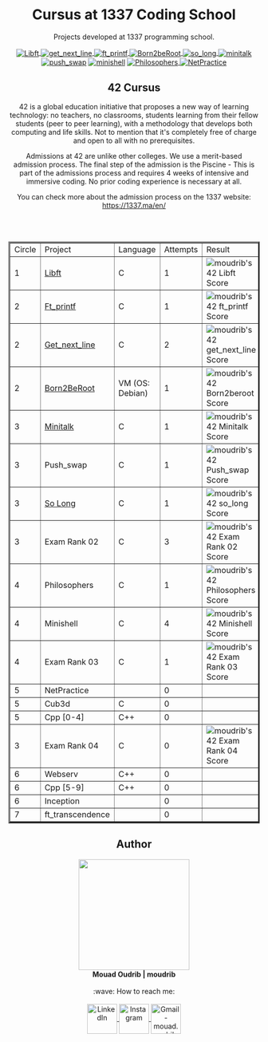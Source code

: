 <h1 align="center"> Cursus at 1337 Coding School </h1>

<p align="center" > Projects developed at 1337 programming school.</p>

<div align="center" style="display: inline_block">
<a href="https://github.com/mouadd55/Libft-42Cursus" target="_blank"> <img align="center" alt="Libft" src="https://user-images.githubusercontent.com/81205527/149165832-9344c9e5-6075-4268-b276-26b60efc5733.png"> </a>
  <a href="https://github.com/mouadd55/Get_next_line-42Cursus" target="_blank"><img align="center" alt="get_next_line" src="https://user-images.githubusercontent.com/81205527/149212588-45d60d10-2e78-46c5-bf0c-0dc247464ad5.png">  </a>
    <a href="https://github.com/mouadd55/ft_printf-42Cursus" target="_blank"><img align="center" alt="ft_printf" src="https://user-images.githubusercontent.com/81205527/157133425-69e61e0d-9051-4733-87cb-844319544a8b.png">  </a>
    <a href="https://github.com/mouadd55/Born2beroot-42Cursus" target="_blank"><img align="center" alt="Born2beRoot" src="https://user-images.githubusercontent.com/81205527/172609635-7e885150-0014-4f7b-815d-45ab7bfc2b47.png"> </a>
    <a href="https://github.com/mouadd55/So_long-42Cursus" target="_blank"><img align="center" alt="so_long" src="https://user-images.githubusercontent.com/81205527/179134510-48689e9e-f8e4-4165-be40-2e0ec8f5d60d.png"> </a>
    <a href="https://github.com/mouadd55/Minitalk-42Cursus" target="_blank"><img align="center" alt="minitalk" src="https://user-images.githubusercontent.com/49005437/233488325-55f233f9-712c-4b24-968a-c8274b6c3f71.png"> </a>
<a href="" target="_blank"><img align="center" alt="push_swap" src="https://user-images.githubusercontent.com/81205527/191116700-f59a18fd-e7f5-4c76-8f41-74a68d1ba32b.png"></a>
 <a href="" target="_blank"><img align="center" alt="minishell" src="https://user-images.githubusercontent.com/81205527/206884965-cfe1b09f-0c6c-4a9d-b252-a9fffb78dfef.png"></a>
   <a href="" target="_blank"><img align="center" alt="Philosophers" src="https://user-images.githubusercontent.com/81205527/210457725-477080a7-1a97-4968-9621-35c3e747c22b.png"> </a>
    <a href="" target="_blank"><img align="center" alt="NetPractice" src="https://user-images.githubusercontent.com/81205527/213839641-716b2231-992b-4dcb-aab7-90ec844fa1d3.png"> </a>

	
<h2 align="center" id="42-cursus">
	42 Cursus 
</h2>
	
42 is a global education initiative that proposes a new way of learning technology: no teachers, no classrooms,
students learning from their fellow students (peer to peer learning),
with a methodology that develops both computing and life skills.
Not to mention that it's completely free of charge and open to all with no prerequisites.

Admissions at 42 are unlike other colleges. We use a merit-based admission process.
The final step of the admission is the Piscine - This is part of the admissions process and 
requires 4 weeks of intensive and immersive coding. No prior coding experience is necessary at all.
	
You can check more about the admission process on the 1337 website: https://1337.ma/en/

<br><br>
<table border=3 align="center">
	<tr>
		<td>
			Circle
		</td>
		<td>
			Project
		</td>
		<td>
			Language
		</td>
		<td>
			Attempts
		</td>
		<td>
			Result
		</td>
	</tr>
	<tr>
		<td>
			1
		</td>
		<td>
			<a href="https://github.com/mouadd55/Libft-42Cursus">Libft</a>
		</td>
		<td>
			C
		</td>
		<td>
			1
		</td>
		<td>
			<img src="https://badge42.vercel.app/api/v2/cl3fwxmuu002509l4a9fnzm1a/project/2684293" alt="moudrib's 42 Libft Score" />
		</td>
	</tr>
	<tr>
		<td>
			2
		</td>
		<td>
			<a href="https://github.com/mouadd55/ft_printf-42Cursus">Ft_printf</a>
		</td>
		<td>
			C
		</td>
		<td>
			1
		</td>
		<td>
			<img src="https://badge42.vercel.app/api/v2/cl3fwxmuu002509l4a9fnzm1a/project/2684293" alt="moudrib's 42 ft_printf Score" />
		</td>
	</tr>
	<tr>
		<td>
			2
		</td>
		<td>
			<a href="https://github.com/mouadd55/Get_next_line-42Cursus">Get_next_line</a>
		</td>
		<td>
			C
		</td>
		<td>
			2
		</td>
		<td>
			<img src="https://badge42.vercel.app/api/v2/cl3fwxmuu002509l4a9fnzm1a/project/2469603" alt="moudrib's 42 get_next_line Score" />
		</td>
	</tr>
	<tr>
		<td>
			2
		</td>
		<td>
			<a href="https://github.com/mouadd55/Born2beroot-42Cursus">Born2BeRoot</a>
		</td>
		<td>
			VM (OS: Debian) 
		</td>
		<td>
			1
		</td>
		<td>
			<img src="https://badge42.vercel.app/api/v2/cl3fwxmuu002509l4a9fnzm1a/project/2476221" alt="moudrib's 42 Born2beroot Score" />
		</td>
	</tr>
	<tr>
		<td>
			3
		</td>
		<td>
			<a href="https://github.com/mouadd55/Minitalk-42Cursus">Minitalk</a>
		</td>
		<td>
			C
		</td>
		<td>
			1
		</td>
		<td>
			<img src="https://badge42.vercel.app/api/v2/cl3fwxmuu002509l4a9fnzm1a/project/2529235" alt="moudrib's 42 Minitalk Score" />
		</td>
	</tr>
	<tr>
		<td>
			3
		</td>
		<td>
			Push_swap
		</td>
		<td>
			C
		</td>
		<td>
			1
		</td>
		<td>
			<img src="https://badge42.vercel.app/api/v2/cl3fwxmuu002509l4a9fnzm1a/project/2495633" alt="moudrib's 42 Push_swap Score" />
		</td>
	</tr>
	<tr>
		<td>
			3
		</td>
		<td>
			<a href="https://github.com/mouadd55/So_long-42Cursus">So Long</a>
		</td>
		<td>
			C
		</td>
		<td>
			1
		</td>
		<td>
			<img src="https://badge42.vercel.app/api/v2/cl3fwxmuu002509l4a9fnzm1a/project/2537426" alt="moudrib's 42 so_long Score" />
		</td>
	</tr>
	<tr>
		<td>
			3
		</td>
		<td>
			Exam Rank 02
		</td>
		<td>
			C
		</td>
		<td>
			3
		</td>
		<td>
			<img src="https://badge42.vercel.app/api/v2/clgbdk824000608lev5dbbmbu/project/3064434" alt="moudrib's 42 Exam Rank 02 Score" />
		</td>
	</tr>
	<tr>
		<td>
			4
		</td>
		<td>
			Philosophers
		</td>
		<td>
			C
		</td>
		<td>
			1
		</td>
		<td>
			<img src="https://badge42.vercel.app/api/v2/cl3fwxmuu002509l4a9fnzm1a/project/2537426" alt="moudrib's 42 Philosophers Score" />
		</td>
	</tr>
	<tr>
		<td>
			4
		</td>
		<td>
			Minishell
		</td>
		<td>
			C
		</td>
		<td>
			4
		</td>
		<td>
			<img src="https://badge42.vercel.app/api/v2/clgbdk824000608lev5dbbmbu/project/3040568" alt="moudrib's 42 Minishell Score" />
		</td>
	</tr>
	<tr>
		<td>
			4
		</td>
		<td>
			Exam Rank 03
		</td>
		<td>
			C
		</td>
		<td>
			1
		</td>
		<td>
			<img src="https://badge42.vercel.app/api/v2/clgbdk824000608lev5dbbmbu/project/3064434" alt="moudrib's 42 Exam Rank 03 Score" />
		</td>
	</tr>
		<tr>
		<td>
			5
		</td>
		<td>
			NetPractice
		</td>
		<td>
			</br>
		</td>
		<td>
			0
		</td>
		<td>
			<img src="https://badge42.vercel.app/api/v2/clgbdk824000608lev5dbbmbu/project/3164323" alt="" />
		</td>
	</tr>
	<tr>
		<td>
			5
		</td>
		<td>
			Cub3d
		</td>
		<td>
			C
		</td>
		<td>
			0
		</td>
		<td>
			<img src="https://badge42.vercel.app/api/v2/clgbdk824000608lev5dbbmbu/project/3164323" alt="" />
		</td>
	</tr>
	<tr>
		<td>
			5
		</td>
		<td>
			Cpp [0-4]
		</td>
		<td>
			C++
		</td>
		<td>
			0
		</td>
		<td>
			<img src="" alt="" />
		</td>
	</tr>
	<tr>
		<td>
			3
		</td>
		<td>
			Exam Rank 04
		</td>
		<td>
			C
		</td>
		<td>
			0
		</td>
		<td>
			<img src="https://badge42.vercel.app/api/v2/clgbdk824000608lev5dbbmbu/project/3064434" alt="moudrib's 42 Exam Rank 04 Score" />
		</td>
	</tr>
	<tr>
		<td>
			6
		</td>
		<td>
			Webserv
		</td>
		<td>
			C++
		</td>
		<td>
			0
		</td>
		<td>
			<img src="" alt="" />
		</td>
	</tr>
	<tr>
		<td>
			6
		</td>
		<td>
			Cpp [5-9]
		</td>
		<td>
			C++
		</td>
		<td>
			0
		</td>
		<td>
			<img src="" alt="" />
		</td>
	</tr>
	<tr>
		<td>
			6
		</td>
		<td>
			Inception
		</td>
		<td>
			</br>  
		</td>
		<td>
			0
		</td>
		<td>
			<img src="" alt="" />
		</td>
	</tr>
	<tr>
		<td>
			7
		</td>
		<td>
			ft_transcendence
		</td>
		<td>
		</td>
		<td>
			0
		</td>
		<td>
			<img src="" alt="" />
		</td>
	</tr>
</table>

<h2  align="center" id="author">
	Author
</h2>

<div align="center">
	<div>
		<img height="222em" src="https://user-images.githubusercontent.com/49005437/233532120-ed43360f-7013-4343-a4b2-3371fdc65f2b.jpg">
	</div>
	<div>
		<strong> Mouad Oudrib | moudrib </strong>
<br><br>
:wave: How to reach me:
<br><br>
    </div> 
    <div>
  		<a href="https://linkedin.com/in/mouad-o-ba971712a" target="_blank">
			<img align="center" alt="LinkedIn" height="60" src="https://user-images.githubusercontent.com/81205527/157161849-01a9df02-bf32-45be-add4-122bc40b48cf.png">
		</a>
		<a href="https://www.instagram.com/mouad_oudrib" target="_blank">
			<img align="center" alt="Instagram" height="60" src="https://user-images.githubusercontent.com/81205527/157161841-19ec3ab2-2c8f-4ec0-8b9d-3cd885256098.png">
		</a>
		<a href = "mailto:mouad.oudrib@gmail.com">
			<img align="center" alt="Gmail - mouad.oudrib@gmail.com" height="60" src="https://user-images.githubusercontent.com/81205527/157161831-eb9dffee-404b-4ffe-b0af-34671219f7fb.png">
		</a>
	</div>
</div>
